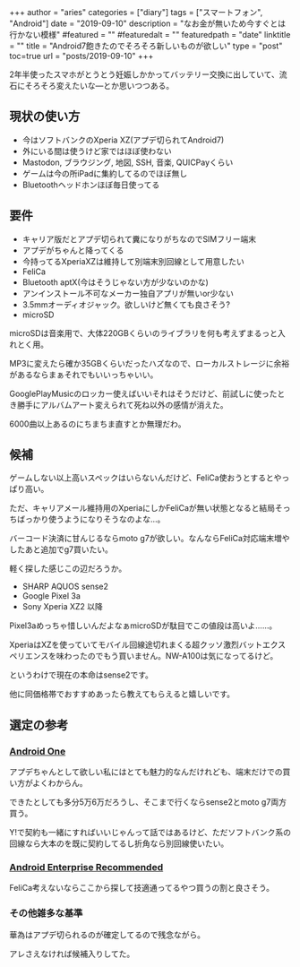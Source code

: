 +++
author = "aries"
categories = ["diary"]
tags = ["スマートフォン", "Android"]
date = "2019-09-10"
description = "なお金が無いため今すぐとは行かない模様"
#featured = ""
#featuredalt = ""
featuredpath = "date"
linktitle = ""
title = "Android7飽きたのでそろそろ新しいものが欲しい"
type = "post"
toc=true
url = "posts/2019-09-10"
+++

2年半使ったスマホがとうとう妊娠しかかってバッテリー交換に出していて、流石にそろそろ変えたいな―とか思いつつある。

## 現状の使い方

- 今はソフトバンクのXperia XZ(アプデ切られてAndroid7)
- 外にいる間は使うけど家ではほぼ使わない
- Mastodon, ブラウジング, 地図, SSH, 音楽, QUICPayくらい
- ゲームは今の所iPadに集約してるのでほぼ無し
- Bluetoothヘッドホンほぼ毎日使ってる

## 要件

- キャリア版だとアプデ切られて糞になりがちなのでSIMフリー端末
- アプデがちゃんと降ってくる
- 今持ってるXperiaXZは維持して別端末別回線として用意したい
- FeliCa
- Bluetooth aptX(今はそうじゃない方が少ないのかな)
- アンインストール不可なメーカー独自アプリが無いor少ない
- 3.5mmオーディオジャック。欲しいけど無くても良さそう?
- microSD

microSDは音楽用で、大体220GBくらいのライブラリを何も考えずまるっと入れとく用。

MP3に変えたら確か35GBくらいだったハズなので、ローカルストレージに余裕があるならまぁそれでもいいっちゃいい。

GooglePlayMusicのロッカー使えばいいそれはそうだけど、前試しに使ったとき勝手にアルバムアート変えられて死ね以外の感情が消えた。

6000曲以上あるのにちまちま直すとか無理だわ。

## 候補

ゲームしない以上高いスペックはいらないんだけど、FeliCa使おうとするとやっぱり高い。

ただ、キャリアメール維持用のXperiaにしかFeliCaが無い状態となると結局そっちばっかり使うようになりそうなのよな…。

バーコード決済に甘んじるならmoto g7が欲しい。なんならFeliCa対応端末増やしたあと追加でg7買いたい。

軽く探した感じこの辺だろうか。

- SHARP AQUOS sense2
- Google Pixel 3a
- Sony Xperia XZ2 以降

Pixel3aめっちゃ惜しいんだよなぁmicroSDが駄目でこの値段は高いよ……。

XperiaはXZを使っていてモバイル回線途切れまくる超クッソ激烈バットエクスペリエンスを味わったのでもう買いません。NW-A100は気になってるけど。

というわけで現在の本命はsense2です。

他に同価格帯でおすすめあったら教えてもらえると嬉しいです。

## 選定の参考

### [Android One](https://www.android.com/intl/ja_jp/one/)

アプデちゃんとして欲しい私にはとても魅力的なんだけれども、端末だけでの買い方がよくわからん。

できたとしても多分5万6万だろうし、そこまで行くならsense2とmoto g7両方買う。

Y!で契約も一緒にすればいいじゃんって話ではあるけど、ただソフトバンク系の回線なら大本のを既に契約してるし折角なら別回線使いたい。

### [Android Enterprise Recommended](https://www.android.com/intl/ja_jp/enterprise/recommended/)

FeliCa考えないならここから探して技適通ってるやつ買うの割と良さそう。

### その他雑多な基準

華為はアプデ切られるのが確定してるので残念ながら。

アレさえなければ候補入りしてた。

